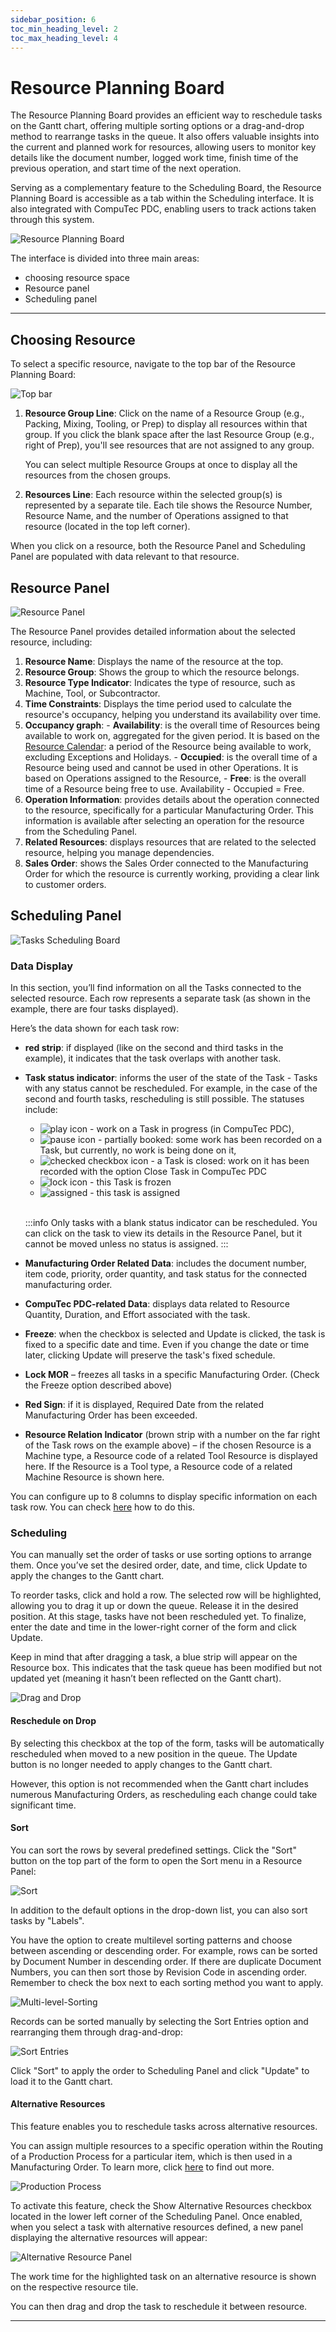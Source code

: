 ```yaml
---
sidebar_position: 6
toc_min_heading_level: 2
toc_max_heading_level: 4
---
```


# Resource Planning Board

The Resource Planning Board provides an efficient way to reschedule tasks on the Gantt chart, offering multiple sorting options or a drag-and-drop method to rearrange tasks in the queue. It also offers valuable insights into the current and planned work for resources, allowing users to monitor key details like the document number, logged work time, finish time of the previous operation, and start time of the next operation.

Serving as a complementary feature to the Scheduling Board, the Resource Planning Board is accessible as a tab within the Scheduling interface. It is also integrated with CompuTec PDC, enabling users to track actions taken through this system.

![Resource Planning Board](./media/resource-planning-board/resource-planning-board.webp)

The interface is divided into three main areas:

- choosing resource space
- Resource panel
- Scheduling panel

---

## Choosing Resource

To select a specific resource, navigate to the top bar of the Resource Planning Board:

![Top bar](./media/resource-planning-board/top-bar.webp)

1. **Resource Group Line**: Click on the name of a Resource Group (e.g., Packing, Mixing, Tooling, or Prep) to display all resources within that group. If you click the blank space after the last Resource Group (e.g., right of Prep), you'll see resources that are not assigned to any group.

    You can select multiple Resource Groups at once to display all the resources from the chosen groups.

2. **Resources Line**: Each resource within the selected group(s) is represented by a separate tile. Each tile shows the Resource Number, Resource Name, and the number of Operations assigned to that resource (located in the top left corner).

When you click on a resource, both the Resource Panel and Scheduling Panel are populated with data relevant to that resource.

## Resource Panel

![Resource Panel](./media/resource-planning-board/resource-panel.webp)

The Resource Panel provides detailed information about the selected resource, including:

1. **Resource Name**: Displays the name of the resource at the top.
2. **Resource Group**: Shows the group to which the resource belongs.
3. **Resource Type Indicator**: Indicates the type of resource, such as Machine, Tool, or Subcontractor.
4. **Time Constraints**: Displays the time period used to calculate the resource's occupancy, helping you understand its availability over time.
5. **Occupancy graph**:
        - **Availability**: is the overall time of Resources being available to work on, aggregated for the given period. It is based on the [Resource Calendar](../resource-calendar.md): a period of the Resource being available to work, excluding Exceptions and Holidays.
        - **Occupied**: is the overall time of a Resource being used and cannot be used in other Operations. It is based on Operations assigned to the Resource,
        - **Free**: is the overall time of a Resource being free to use. Availability - Occupied = Free.
6. **Operation Information**: provides details about the operation connected to the resource, specifically for a particular Manufacturing Order. This information is available after selecting an operation for the resource from the Scheduling Panel.
7. **Related Resources**: displays resources that are related to the selected resource, helping you manage dependencies.
8. **Sales Order**: shows the Sales Order connected to the Manufacturing Order for which the resource is currently working, providing a clear link to customer orders.

## Scheduling Panel

![Tasks Scheduling Board](./media/resource-planning-board/tasks-scheduling-board.webp)

### Data Display

In this section, you’ll find information on all the Tasks connected to the selected resource. Each row represents a separate task (as shown in the example, there are four tasks displayed).

Here’s the data shown for each task row:

- **red strip**: if displayed (like on the second and third tasks in the example), it indicates that the task overlaps with another task.
- **Task status indicator**: informs the user of the state of the Task - Tasks with any status cannot be rescheduled. For example, in the case of the second and fourth tasks, rescheduling is still possible. The statuses include:

  - ![play icon](./media/resource-planning-board/play-icon.png) - work on a Task in progress (in CompuTec PDC),
  - ![pause icon](./media/resource-planning-board/pause-icon.png) - partially booked: some work has been recorded on a Task, but currently, no work is being done on it,
  - ![checked checkbox icon](./media/resource-planning-board/checkbox-icon.png) - a Task is closed: work on it has been recorded with the option Close Task in CompuTec PDC
  - ![lock icon](./media/resource-planning-board/lock-icon.png) - this Task is frozen
  - ![assigned](./media/resource-planning-board/assigned-icon.png) - this task is assigned

  <br />

  :::info
      Only tasks with a blank status indicator can be rescheduled. You can click on the task to view its details in the Resource Panel, but it cannot be moved unless no status is assigned.
  :::
- **Manufacturing Order Related Data**: includes the document number, item code, priority, order quantity, and task status for the connected manufacturing order.
- **CompuTec PDC-related Data**: displays data related to Resource Quantity, Duration, and Effort associated with the task.
- **Freeze**: when the checkbox is selected and Update is clicked, the task is fixed to a specific date and time. Even if you change the date or time later, clicking Update will preserve the task's fixed schedule.
- **Lock MOR** – freezes all tasks in a specific Manufacturing Order. (Check the Freeze option described above)
- **Red Sign**: if it is displayed, Required Date from the related Manufacturing Order has been exceeded.
- **Resource Relation Indicator** (brown strip with a number on the far right of the Task rows on the example above) – if the chosen Resource is a Machine type, a Resource code of a related Tool Resource is displayed here. If the Resource is a Tool type, a Resource code of a related Machine Resource is shown here.

You can configure up to 8 columns to display specific information on each task row. You can check [here](../../routings/resources.md) how to do this.

### Scheduling

You can manually set the order of tasks or use sorting options to arrange them. Once you’ve set the desired order, date, and time, click Update to apply the changes to the Gantt chart.

To reorder tasks, click and hold a row. The selected row will be highlighted, allowing you to drag it up or down the queue. Release it in the desired position. At this stage, tasks have not been rescheduled yet. To finalize, enter the date and time in the lower-right corner of the form and click Update.

Keep in mind that after dragging a task, a blue strip will appear on the Resource box. This indicates that the task queue has been modified but not updated yet (meaning it hasn’t been reflected on the Gantt chart).

![Drag and Drop](./media/resource-planning-board/drag-and-drop.webp)

#### Reschedule on Drop

By selecting this checkbox at the top of the form, tasks will be automatically rescheduled when moved to a new position in the queue. The Update button is no longer needed to apply changes to the Gantt chart.

However, this option is not recommended when the Gantt chart includes numerous Manufacturing Orders, as rescheduling each change could take significant time.

#### Sort

You can sort the rows by several predefined settings. Click the "Sort" button on the top part of the form to open the Sort menu in a Resource Panel:

![Sort](./media/resource-planning-board/sort.webp)

In addition to the default options in the drop-down list, you can also sort tasks by "Labels".

You have the option to create multilevel sorting patterns and choose between ascending or descending order. For example, rows can be sorted by Document Number in descending order. If there are duplicate Document Numbers, you can then sort those by Revision Code in ascending order. Remember to check the box next to each sorting method you want to apply.

![Multi-level-Sorting](./media/resource-planning-board/multi-level-sort.webp)

Records can be sorted manually by selecting the Sort Entries option and rearranging them through drag-and-drop:

![Sort Entries](./media/resource-planning-board/sort-entries.webp)

Click "Sort" to apply the order to Scheduling Panel and click "Update" to load it to the Gantt chart.

#### Alternative Resources

This feature enables you to reschedule tasks across alternative resources.

You can assign multiple resources to a specific operation within the Routing of a Production Process for a particular item, which is then used in a Manufacturing Order. To learn more, click [here](../../scheduling/gantt-chart/alternative-resources.md) to find out more.

![Production Process](./media/resource-planning-board/production-process.webp)

To activate this feature, check the Show Alternative Resources checkbox located in the lower left corner of the Scheduling Panel. Once enabled, when you select a task with alternative resources defined, a new panel displaying the alternative resources will appear:

![Alternative Resource Panel](./media/resource-planning-board/alternative-resource-panel.webp)

The work time for the highlighted task on an alternative resource is shown on the respective resource tile.

You can then drag and drop the task to reschedule it between resource.

---
